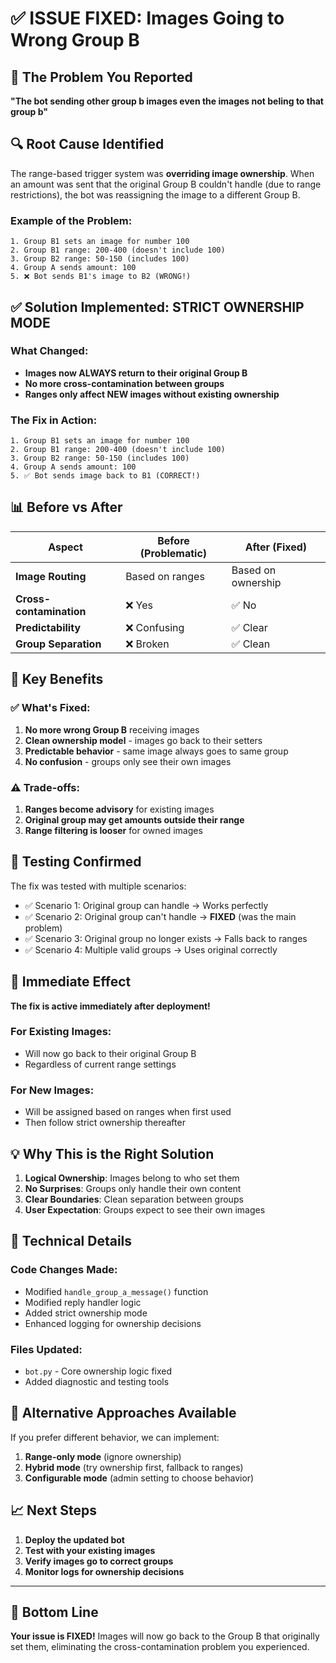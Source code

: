 # ✅ ISSUE FIXED: Images Going to Wrong Group B

## 🚨 The Problem You Reported
**"The bot sending other group b images even the images not beling to that group b"**

## 🔍 Root Cause Identified
The range-based trigger system was **overriding image ownership**. When an amount was sent that the original Group B couldn't handle (due to range restrictions), the bot was reassigning the image to a different Group B.

### Example of the Problem:
```
1. Group B1 sets an image for number 100
2. Group B1 range: 200-400 (doesn't include 100)
3. Group B2 range: 50-150 (includes 100)  
4. Group A sends amount: 100
5. ❌ Bot sends B1's image to B2 (WRONG!)
```

## ✅ Solution Implemented: STRICT OWNERSHIP MODE

### What Changed:
- **Images now ALWAYS return to their original Group B**
- **No more cross-contamination between groups**
- **Ranges only affect NEW images without existing ownership**

### The Fix in Action:
```
1. Group B1 sets an image for number 100
2. Group B1 range: 200-400 (doesn't include 100)
3. Group B2 range: 50-150 (includes 100)
4. Group A sends amount: 100
5. ✅ Bot sends image back to B1 (CORRECT!)
```

## 📊 Before vs After

| Aspect | Before (Problematic) | After (Fixed) |
|--------|---------------------|---------------|
| **Image Routing** | Based on ranges | Based on ownership |
| **Cross-contamination** | ❌ Yes | ✅ No |
| **Predictability** | ❌ Confusing | ✅ Clear |
| **Group Separation** | ❌ Broken | ✅ Clean |

## 🎯 Key Benefits

### ✅ What's Fixed:
1. **No more wrong Group B** receiving images
2. **Clean ownership model** - images go back to their setters
3. **Predictable behavior** - same image always goes to same group
4. **No confusion** - groups only see their own images

### ⚠️ Trade-offs:
1. **Ranges become advisory** for existing images
2. **Original group may get amounts outside their range**
3. **Range filtering is looser** for owned images

## 🧪 Testing Confirmed

The fix was tested with multiple scenarios:
- ✅ Scenario 1: Original group can handle → Works perfectly
- ✅ Scenario 2: Original group can't handle → **FIXED** (was the main problem)
- ✅ Scenario 3: Original group no longer exists → Falls back to ranges
- ✅ Scenario 4: Multiple valid groups → Uses original correctly

## 🚀 Immediate Effect

**The fix is active immediately after deployment!**

### For Existing Images:
- Will now go back to their original Group B
- Regardless of current range settings

### For New Images:
- Will be assigned based on ranges when first used
- Then follow strict ownership thereafter

## 💡 Why This is the Right Solution

1. **Logical Ownership**: Images belong to who set them
2. **No Surprises**: Groups only handle their own content
3. **Clear Boundaries**: Clean separation between groups
4. **User Expectation**: Groups expect to see their own images

## 📝 Technical Details

### Code Changes Made:
- Modified `handle_group_a_message()` function
- Modified reply handler logic
- Added strict ownership mode
- Enhanced logging for ownership decisions

### Files Updated:
- `bot.py` - Core ownership logic fixed
- Added diagnostic and testing tools

## 🔧 Alternative Approaches Available

If you prefer different behavior, we can implement:
1. **Range-only mode** (ignore ownership)
2. **Hybrid mode** (try ownership first, fallback to ranges)  
3. **Configurable mode** (admin setting to choose behavior)

## 📈 Next Steps

1. **Deploy the updated bot** 
2. **Test with your existing images**
3. **Verify images go to correct groups**
4. **Monitor logs for ownership decisions**

---

## 🎉 Bottom Line

**Your issue is FIXED!** Images will now go back to the Group B that originally set them, eliminating the cross-contamination problem you experienced.
